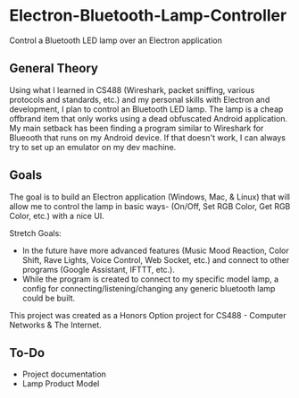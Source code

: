 # Electron-Bluetooth-Lamp-Controller
Control a Bluetooth LED lamp over an Electron application

## General Theory

Using what I learned in CS488 (Wireshark, packet sniffing, various protocols and standards, etc.) and my personal skills with Electron and development, I plan to control an Bluetooth LED lamp. The lamp is a cheap offbrand item that only works using a dead obfuscated Android application.
My main setback has been finding a program similar to Wireshark for Blueooth that runs on my Android device. If that doesn't work, I can always try to set up an emulator on my dev machine.

## Goals
The goal is to build an Electron application (Windows, Mac, & Linux) that will allow me to control the lamp in basic ways- (On/Off, Set RGB Color, Get RGB Color, etc.) with a nice UI.

Stretch Goals:
- In the future have more advanced features (Music Mood Reaction, Color Shift, Rave Lights, Voice Control, Web Socket, etc.) and connect to other programs (Google Assistant, IFTTT, etc.).
- While the program is created to connect to my specific model lamp, a config for connecting/listening/changing any generic bluetooth lamp could be built.

This project was created as a Honors Option project for CS488 - Computer Networks & The Internet.

## To-Do
- Project documentation
- Lamp Product Model
